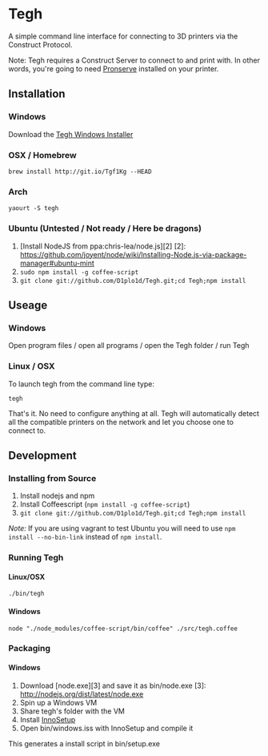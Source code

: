 # Tegh

A simple command line interface for connecting to 3D printers via the Construct Protocol.


Note: Tegh requires a Construct Server to connect to and print with. In other words, you're going to need [Pronserve](https://github.com/kliment/Printrun/tree/experimental) installed on your printer.


## Installation

### Windows

Download the [Tegh Windows Installer][1]

[1]:https://s3.amazonaws.com/tegh_binaries/tegh_0.1.0_win32_installer.exe

### OSX / Homebrew

`brew install http://git.io/Tgf1Kg --HEAD`

### Arch

`yaourt -S tegh`

### Ubuntu (Untested / Not ready / Here be dragons)

1. [Install NodeJS from ppa:chris-lea/node.js][2]
[2]: https://github.com/joyent/node/wiki/Installing-Node.js-via-package-manager#ubuntu-mint
3. `sudo npm install -g coffee-script`
4. `git clone git://github.com/D1plo1d/Tegh.git;cd Tegh;npm install`


## Useage

### Windows

Open program files / open all programs / open the Tegh folder / run Tegh

### Linux / OSX

To launch tegh from the command line type:

`tegh`

That's it. No need to configure anything at all. Tegh will automatically detect all the compatible printers on the network and let you choose one to connect to.


## Development

### Installing from Source

1. Install nodejs and npm
2. Install Coffeescript (`npm install -g coffee-script`)
3. `git clone git://github.com/D1plo1d/Tegh.git;cd Tegh;npm install`

*Note:* If you are using vagrant to test Ubuntu you will need to use
`npm install --no-bin-link` instead of `npm install`.


### Running Tegh

#### Linux/OSX

`./bin/tegh`

#### Windows

`node "./node_modules/coffee-script/bin/coffee" ./src/tegh.coffee`


### Packaging

#### Windows

1. Download [node.exe][3] and save it as bin/node.exe
[3]: http://nodejs.org/dist/latest/node.exe
1. Spin up a Windows VM
3. Share tegh's folder with the VM
4. Install [InnoSetup](http://www.jrsoftware.org/isinfo.php)
5. Open bin/windows.iss with InnoSetup and compile it

This generates a install script in bin/setup.exe


